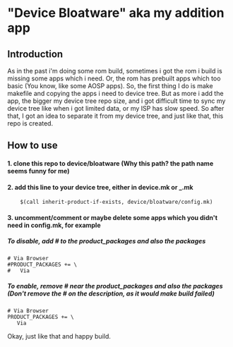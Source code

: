 # "Device Bloatware" aka my addition app 

## Introduction
As in the past i'm doing some rom build, sometimes i got the rom i build is missing some apps which i need.
Or, the rom has prebuilt apps which too basic (You know, like some AOSP apps). So, the first thing
I do is make makefile and copying the apps i need to device tree. But as more i add the app, the bigger
my device tree repo size, and i got difficult time to sync my device tree like when i got limited data, or
my ISP has slow speed. So after that, I got an idea to separate it from my device tree, and just like that,
this repo is created.

## How to use

#### 1. clone this repo to device/bloatware (Why this path? the path name seems funny for me)
#### 2. add this line to your device tree, either in device.mk or <romname>_<devicename>.mk

		$(call inherit-product-if-exists, device/bloatware/config.mk)
		
#### 3. uncomment/comment or maybe delete some apps which you didn't need in config.mk, for example

#####	 To disable, add # to the product_packages and also the packages
	# Via Browser
    #PRODUCT_PACKAGES += \
    #   Via
	
#####	 To enable, remove # near the product_packages and also the packages (Don't remove the # on the description, as it would make build failed)
	# Via Browser
    PRODUCT_PACKAGES += \
       Via
	   
Okay, just like that and happy build.
